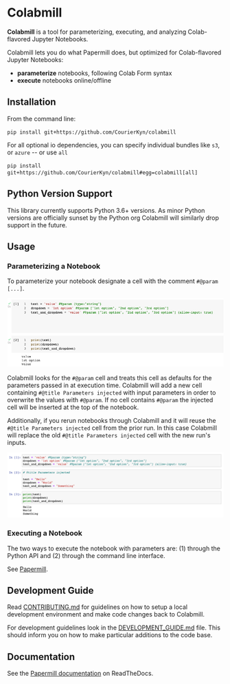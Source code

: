 Colabmill
=======================================================================================================================

**Colabmill** is a tool for parameterizing, executing, and analyzing
Colab-flavored Jupyter Notebooks.

Colabmill lets you do what Papermill does, but optimized for Colab-flavored Jupyter Notebooks:

-   **parameterize** notebooks, following Colab Form syntax
-   **execute** notebooks online/offline

## Installation

From the command line:

``` {.sourceCode .bash}
pip install git+https://github.com/CourierKyn/colabmill
```

For all optional io dependencies, you can specify individual bundles
like `s3`, or `azure` -- or use `all`

``` {.sourceCode .bash}
pip install git+https://github.com/CourierKyn/colabmill#egg=colabmill[all]
```

## Python Version Support

This library currently supports Python 3.6+ versions. As minor Python
versions are officially sunset by the Python org Colabmill will similarly
drop support in the future.

## Usage

### Parameterizing a Notebook

To parameterize your notebook designate a cell with the comment ``#@param [...]``.

![parameterize](docs/img/parameterize.png)

Colabmill looks for the ``#@param`` cell and treats this cell as defaults for the parameters passed in at execution 
time. Colabmill will add a new cell containing ``#@title Parameters injected`` with input parameters in order to 
overwrite the values with ``#@param``. If no cell contains ``#@param`` the injected cell will be inserted at the top of 
the notebook.

Additionally, if you rerun notebooks through Colabmill and it will reuse the ``#@title Parameters injected`` cell from 
the prior run. In this case Colabmill will replace the old ``#@title Parameters injected`` cell with the new run's 
inputs.

![parameters-injected](docs/img/parameters-injected.png)

### Executing a Notebook

The two ways to execute the notebook with parameters are: (1) through
the Python API and (2) through the command line interface.

See [Papermill](https://github.com/nteract/papermill).

Development Guide
-----------------

Read [CONTRIBUTING.md](./CONTRIBUTING.md) for guidelines on how to setup a local development environment and make code 
changes back to Colabmill.

For development guidelines look in the [DEVELOPMENT_GUIDE.md](./DEVELOPMENT_GUIDE.md) file. This should inform you on 
how to make particular additions to the code base.

Documentation
-------------

See the [Papermill documentation](http://papermill.readthedocs.io)
on ReadTheDocs.
